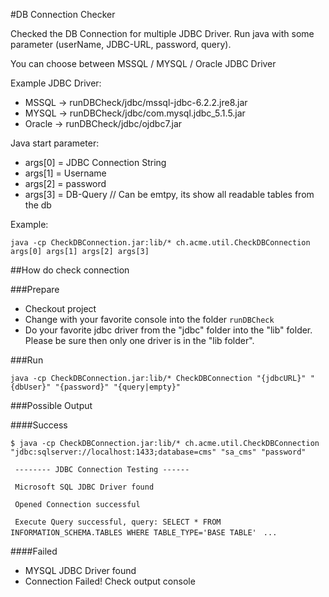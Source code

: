 #DB Connection Checker

Checked the DB Connection for multiple JDBC Driver. Run java with some parameter (userName, JDBC-URL, password, query).

You can choose between MSSQL / MYSQL / Oracle JDBC Driver

Example JDBC Driver:
- MSSQL -> runDBCheck/jdbc/mssql-jdbc-6.2.2.jre8.jar
- MYSQL -> runDBCheck/jdbc/com.mysql.jdbc_5.1.5.jar
- Oracle -> runDBCheck/jdbc/ojdbc7.jar

Java start parameter:

- args[0] = JDBC Connection String
- args[1] = Username
- args[2] = password
- args[3] = DB-Query // Can be emtpy, its show all readable tables from the db

Example:

`java -cp CheckDBConnection.jar:lib/* ch.acme.util.CheckDBConnection args[0] args[1] args[2] args[3]`

##How do check connection

###Prepare

- Checkout project
- Change with your favorite console into the folder `runDBCheck`
- Do your favorite jdbc driver from the "jdbc" folder into the "lib" folder. Please be sure then only one driver is in the "lib folder".


###Run

`java -cp CheckDBConnection.jar:lib/* CheckDBConnection "{jdbcURL}" "{dbUser}" "{password}" "{query|empty}"`


###Possible Output

####Success

`$ java -cp CheckDBConnection.jar:lib/* ch.acme.util.CheckDBConnection "jdbc:sqlserver://localhost:1433;database=cms" "sa_cms" "password"`

` -------- JDBC Connection Testing ------`

` Microsoft SQL JDBC Driver found`

` Opened Connection successful`

` Execute Query successful, query: SELECT * FROM INFORMATION_SCHEMA.TABLES WHERE TABLE_TYPE='BASE TABLE'`
` ...`


####Failed

 - MYSQL JDBC Driver found
 - Connection Failed! Check output console
 
 
 


